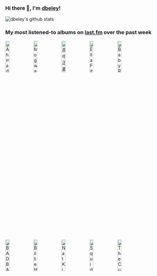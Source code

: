 ### Hi there 👋, I'm [dbeley](https://dbeley.ovh/en)!

![dbeley's github stats](https://github-readme-stats.vercel.app/api?username=dbeley)

### My most listened-to albums on [last.fm](https://www.last.fm/user/d_beley) over the past week

[<img src='https://lastfm.freetls.fastly.net/i/u/300x300/28bbf7dd157e437ac37bce1b8bc8dea9.jpg' width='16%' height='16%' alt='Ahmad Jamal - The Legendary Okeh & Epic Recordings'>](https://www.last.fm/music/ahmad%2bjamal/the%2blegendary%2bokeh%2b%2526%2bepic%2brecordings)&nbsp;
[<img src='https://lastfm.freetls.fastly.net/i/u/300x300/c343fafb09cd844e77487c136cf883ee.jpg' width='16%' height='16%' alt='Mogwai - Young Team'>](https://www.last.fm/music/mogwai/young%2bteam)&nbsp;
[<img src='https://lastfm.freetls.fastly.net/i/u/300x300/6f172e04bcc47fb3037c2adf2448476a.jpg' width='16%' height='16%' alt='高中正義 - An Insatiable High'>](https://www.last.fm/music/%25e9%25ab%2598%25e4%25b8%25ad%25e6%25ad%25a3%25e7%25be%25a9/an%2binsatiable%2bhigh)&nbsp;
[<img src='https://lastfm.freetls.fastly.net/i/u/300x300/fd43f06f84dab8b923600c1c5ed9f532.jpg' width='16%' height='16%' alt='Ella Fitzgerald - Ella Wishes You a Swinging Christmas'>](https://www.last.fm/music/ella%2bfitzgerald/ella%2bwishes%2byou%2ba%2bswinging%2bchristmas)&nbsp;
[<img src='https://lastfm.freetls.fastly.net/i/u/300x300/15c13fa4d65e7eda67a85fbd9cc825cc.png' width='16%' height='16%' alt='Baby Rose & BADBADNOTGOOD - Slow Burn'>](https://www.last.fm/music/baby%2brose%2b%2526%2bbadbadnotgood/slow%2bburn)&nbsp;
<br>
[<img src='https://lastfm.freetls.fastly.net/i/u/300x300/1c4517bde1e29a3f48afbd4f6c8d4ddf.jpg' width='16%' height='16%' alt='BADBADNOTGOOD - III'>](https://www.last.fm/music/badbadnotgood/iii)&nbsp;
[<img src='https://lastfm.freetls.fastly.net/i/u/300x300/b255eed8ebf17624b1c2e62431645bc3.jpg' width='16%' height='16%' alt='Billie Holiday - Body and Soul'>](https://www.last.fm/music/billie%2bholiday/body%2band%2bsoul)&nbsp;
[<img src='https://lastfm.freetls.fastly.net/i/u/300x300/94a8d4e53b94488191602b911b3a97fe.jpg' width='16%' height='16%' alt='Nat King Cole - After Midnight'>](https://www.last.fm/music/nat%2bking%2bcole/after%2bmidnight)&nbsp;
[<img src='https://lastfm.freetls.fastly.net/i/u/300x300/205f9dc1ddec27d3b756f604af96a782.jpg' width='16%' height='16%' alt='Squid - Town Centre'>](https://www.last.fm/music/squid/town%2bcentre)&nbsp;
[<img src='https://lastfm.freetls.fastly.net/i/u/300x300/434fa54e5459058dc64ae00933bb9511.png' width='16%' height='16%' alt='The Cure - Songs Of A Lost World'>](https://www.last.fm/music/the%2bcure/songs%2bof%2ba%2blost%2bworld)&nbsp;
<br>
